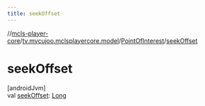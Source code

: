 ```yaml
---
title: seekOffset
---
```

//[mcls-player-core](../../../index.html)/[tv.mycujoo.mclsplayercore.model](../index.html)/[PointOfInterest](index.html)/[seekOffset](seek-offset.html)



# seekOffset



[androidJvm]\
val [seekOffset](seek-offset.html): [Long](https://kotlinlang.org/api/latest/jvm/stdlib/kotlin/-long/index.html)




